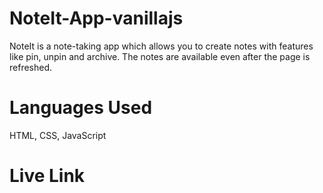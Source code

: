 # NoteIt-App-vanillajs
NoteIt is a note-taking app which allows you to create notes with features like pin, unpin and archive. The notes are available even after the page is refreshed.
# Languages Used 
HTML, CSS, JavaScript
# Live Link

